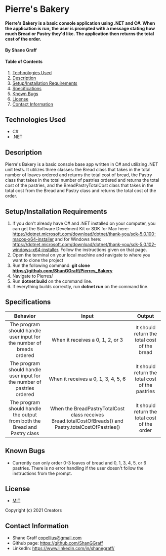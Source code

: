 # Pierre's Bakery

#### Pierre's Bakery is a basic console application using .NET and C#. When the application is run, the user is prompted with a message stating how much Bread or Pastry they'd like. The application then returns the total cost of the order.

#### **By Shane Graff**

#### Table of Contents

1. [Technologies Used](#technologies)
2. [Description](#description)
3. [Setup/Installation Requirements](#setup)
4. [Specifications](#specs)
5. [Known Bugs](#bugs)
6. [License](#license)
7. [Contact Information](#contact)

## Technologies Used <a id="technologies"></a>

* C#
* .NET

## Description <a id="description"></a>

Pierre's Bakery is a basic console base app written in C# and utilizing .NET unit tests. It utilizes three classes: the Bread class that takes in the total number of loaves ordered and returns the total cost of bread, the Pastry class that takes in the total number of pastries ordered and returns the total cost of the pastries, and the BreadPastryTotalCost class that takes in the total cost from the Bread and Pastry class and returns the total cost of the order.

## Setup/Installation Requirements <a id="setup"></a>

1. If you don't already have C# and .NET installed on your computer, you can get the Software Develment Kit or SDK for Mac here: https://dotnet.microsoft.com/download/dotnet/thank-you/sdk-5.0.100-macos-x64-installer and for Windows here: https://dotnet.microsoft.com/download/dotnet/thank-you/sdk-5.0.102-windows-x64-installer. Follow the instructions given on that page.
2. Open the terminal on your local machine and navigate to where you want to clone the project
3. Run the following command: __git clone https://github.com/ShanGGraff/Pierres_Bakery__
4. Navigate to Pierres/
5. Run __dotnet build__ on the command line.
6. If everything builds correctly, run __dotnet run__ on the command line.


## Specifications <a id="specs"></a>

| Behavior | Input | Output |
|:---:|:---:|:---:|
| The program should handle user input for the number of breads ordered | When it receives a 0, 1, 2, or 3 | It should return the total cost of the bread|
| The program should handle user input for the number of pastries ordered | When it receives a 0, 1, 3, 4, 5, 6 | It should return the total cost of the pastries |
| The program should handle the output from both the Bread and Pastry class | When the BreadPastryTotalCost class receives Bread.totalCostOfBreads() and Pastry.totalCostOfPastries()| It should return the total cost of the order |

## Known Bugs <a id="bugs"></a>
* Currently can only order 0-3 loaves of bread and 0, 1, 3, 4, 5, or 6 pastries. There is no error handling if the user doesn't follow the instructions from the prompt.

## License
* [MIT](https://choosealicense.com/licenses/mit/)

Copyright (c) 2021 Creators 

## Contact Information <a id="contact"></a>

* Shane Graff <copellius@gmail.com>
* Github page: https://github.com/ShanGGraff
* LinkedIn: https://www.linkedin.com/in/shanegraff/
